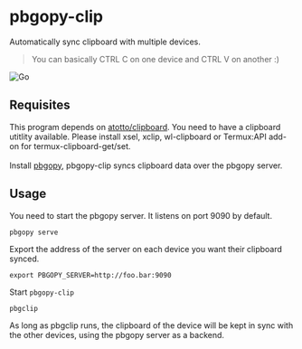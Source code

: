 # pbgopy-clip

Automatically sync clipboard with multiple devices.

> You can basically CTRL C on one device and CTRL V on another :)

![Go](https://github.com/thealamu/pbgopy-clip/workflows/Go/badge.svg)

## Requisites

This program depends on [atotto/clipboard](https://github.com/atotto/clipboard).
You need to have a clipboard utitlity available. Please install xsel, xclip, wl-clipboard or Termux:API add-on for termux-clipboard-get/set.
<br>
<br>
Install [pbgopy](https://github.com/nakabonne/pbgopy), pbgopy-clip syncs clipboard data over the pbgopy server.

## Usage

You need to start the pbgopy server. It listens on port 9090 by default.

```shell
pbgopy serve
```

Export the address of the server on each device you want their clipboard synced.

```shell
export PBGOPY_SERVER=http://foo.bar:9090
```

Start `pbgopy-clip`

```shell
pbgclip
```

As long as pbgclip runs, the clipboard of the device will be kept in sync with the other devices,
using the pbgopy server as a backend.
